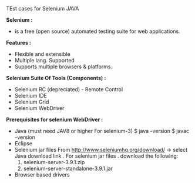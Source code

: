 TEst cases for Selenium JAVA

**Selenium :**
- is a free (open source) automated testing suite for web applications.


**Features :**
 - Flexible and extensible
 - Multiple lang. Supported
 - Supports multiple browsers & platforms.

**Selenium Suite Of Tools (Components) :**
 - Selenium RC (depreciated) - Remote Control
 - Selenium IDE
 - Selenium Grid
 - Selenium WebDriver

**Prerequisites for selenium WebDriver :** 
 - Java  (must need JAV8 or higher For selenium-3)
   $ java -version
   $ javac -version
 - Eclipse
 - Selenium jar files 
    From http://www.seleniumhq.org/download/  → select Java download link .
    For selenium jar files . download the following: 
     1) selenium-server-3.9.1.zip
     2) selenium-server-standalone-3.9.1.jar      
 - Browser based drivers


